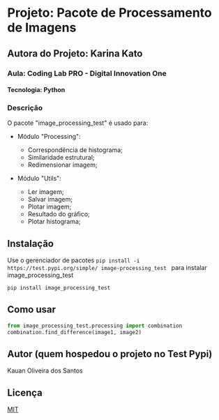 # Projeto: Pacote de Processamento de Imagens
## Autora do Projeto: Karina Kato
### Aula: Coding Lab PRO - Digital Innovation One

#### Tecnologia: Python

### Descrição
O pacote "image_processing_test" é usado para:

- Módulo "Processing":
  - Correspondência de histograma;
  - Similaridade estrutural;
  - Redimensionar imagem;

- Módulo "Utils":
  - Ler imagem;
  - Salvar imagem;
  - Plotar imagem;
  - Resultado do gráfico;
  - Plotar histograma;

## Instalação

Use o gerenciador de pacotes ```pip install -i https://test.pypi.org/simple/ image-processing_test ``` para instalar image_processing_test

```bash
pip install image_processing_test
```

## Como usar

```python
from image_processing_test.processing import combination
combination.find_difference(image1, image2)
```

## Autor (quem hospedou o projeto no Test Pypi)
Kauan Oliveira dos Santos

## Licença
[MIT](https://choosealicense.com/licenses/mit/)